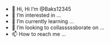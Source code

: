- 👋 Hi, Hi I’m @Baks12345
- 👀 I’m interested in ...
- 🌱 I’m currently learning ...
- 💞️ I’m looking to collasssssborate on ...
- 📫 How to reach me ...

<!---
Baks12345/Baks12345 is a ✨ special ✨ repository because its `README.md` (this file) appears on your GitHub profile.
You can click the Preview link to take a look at your changes.
--->

